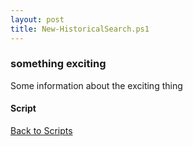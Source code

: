 ```yaml
---
layout: post
title: New-HistoricalSearch.ps1
---
```


### something exciting

Some information about the exciting thing

#### Script

<script async src="https://gist-it.appspot.com/github.com/BanterBoy/scripts-blog/blob/master/PowerShell/scripts/Exchange/New-HistoricalSearch.ps1"></script>

<a href="/menu/_pages/scripts.html">Back to Scripts</a>
